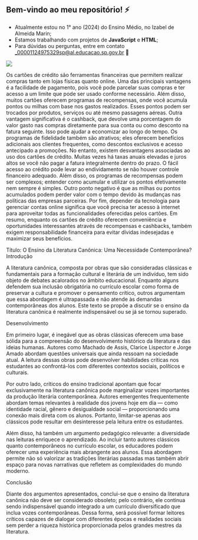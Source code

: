 ## Bem-vindo ao meu repositório! ⚡
- Atualmente estou no 1° ano (2024) do Ensino Médio, no Izabel de Almeida Marin;
- Estamos trabalhando com projetos de **JavaScript** e **HTML**;
- Para dúvidas ou perguntas, entre em contato _00001124975329sp@al.educacao.sp.gov.br 📩

![](https://media1.tenor.com/m/oHws3K2bKe0AAAAd/blue-lock-nagi-seishiro-blue-lock.gif)

Os cartões de crédito são ferramentas financeiras que permitem realizar compras tanto em lojas físicas quanto online. Uma das principais vantagens é a facilidade de pagamento, pois você pode parcelar suas compras e ter acesso a um limite que pode ser usado conforme necessário. Além disso, muitos cartões oferecem programas de recompensas, onde você acumula pontos ou milhas com base nos gastos realizados. Esses pontos podem ser trocados por produtos, serviços ou até mesmo passagens aéreas. Outra vantagem significativa é o cashback, que devolve uma porcentagem do valor gasto nas compras diretamente para sua conta ou como desconto na fatura seguinte. Isso pode ajudar a economizar ao longo do tempo. Os programas de fidelidade também são atrativos; eles oferecem benefícios adicionais aos clientes frequentes, como descontos exclusivos e acesso antecipado a promoções. No entanto, existem desvantagens associadas ao uso dos cartões de crédito. Muitas vezes há taxas anuais elevadas e juros altos se você não pagar a fatura integralmente dentro do prazo. O fácil acesso ao crédito pode levar ao endividamento se não houver controle financeiro adequado. Além disso, os programas de recompensas podem ser complexos; entender como acumular e utilizar os pontos efetivamente nem sempre é simples. Outro ponto negativo é que as milhas ou pontos acumulados podem perder valor com o tempo devido às mudanças nas políticas das empresas parceiras. Por fim, depender da tecnologia para gerenciar contas online significa que você precisa ter acesso à internet para aproveitar todas as funcionalidades oferecidas pelos cartões. Em resumo, enquanto os cartões de crédito oferecem conveniência e oportunidades interessantes através de recompensas e cashbacks, também exigem responsabilidade financeira para evitar dívidas indesejadas e maximizar seus benefícios.


Título: O Ensino da Literatura Canônica: Uma Necessidade Contemporânea?
Introdução

A literatura canônica, composta por obras que são consideradas clássicas e fundamentais para a formação cultural e literária de um indivíduo, tem sido objeto de debates acalorados no âmbito educacional. Enquanto alguns defendem sua inclusão obrigatória no currículo escolar como forma de preservar a cultura e promover o pensamento crítico, outros argumentam que essa abordagem é ultrapassada e não atende às demandas contemporâneas dos alunos. Este texto se propõe a discutir se o ensino da literatura canônica é realmente indispensável ou se já se tornou superado.

Desenvolvimento

Em primeiro lugar, é inegável que as obras clássicas oferecem uma base sólida para a compreensão do desenvolvimento histórico da literatura e das ideias humanas. Autores como Machado de Assis, Clarice Lispector e Jorge Amado abordam questões universais que ainda ressoam na sociedade atual. A leitura dessas obras pode desenvolver habilidades críticas nos estudantes ao confrontá-los com diferentes contextos sociais, políticos e culturais.

Por outro lado, críticos do ensino tradicional apontam que focar exclusivamente na literatura canônica pode marginalizar vozes importantes da produção literária contemporânea. Autores emergentes frequentemente abordam temas relevantes à realidade dos jovens hoje em dia — como identidade racial, gênero e desigualdade social — proporcionando uma conexão mais direta com os alunos. Portanto, limitar-se apenas aos clássicos pode resultar em desinteresse pela leitura entre os estudantes.

Além disso, há também um argumento pedagógico relevante: a diversidade nas leituras enriquece o aprendizado. Ao incluir tanto autores clássicos quanto contemporâneos no currículo escolar, os educadores podem oferecer uma experiência mais abrangente aos alunos. Essa abordagem permite não só valorizar as tradições literárias passadas mas também abrir espaço para novas narrativas que refletem as complexidades do mundo moderno.

Conclusão

Diante dos argumentos apresentados, conclui-se que o ensino da literatura canônica não deve ser considerado obsoleto; pelo contrário, ele continua sendo indispensável quando integrado a um currículo diversificado que inclua vozes contemporâneas. Dessa forma, será possível formar leitores críticos capazes de dialogar com diferentes épocas e realidades sociais sem perder a riqueza histórica proporcionada pelos grandes mestres da literatura.
